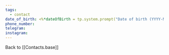 ```yaml
---
tags:
  - contact
date_of_birth: <%*dateOfBirth = tp.system.prompt("Date of birth (YYYY-MM-DD):");%><% dateOfBirth %>
phone_number:
telegram:
instagram:
---
```



Back to [[Contacts.base]]